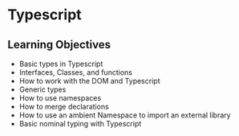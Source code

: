 # Typescript
## Learning Objectives
- Basic types in Typescript<br>
- Interfaces, Classes, and functions<br>
- How to work with the DOM and Typescript<br>
- Generic types<br>
- How to use namespaces<br>
- How to merge declarations<br>
- How to use an ambient Namespace to import an external library<br>
- Basic nominal typing with Typescript<br>
